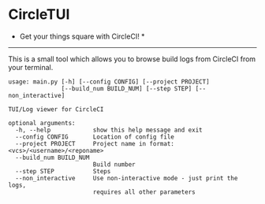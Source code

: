 # CircleTUI

* Get your things square with CircleCI! *

---

This is a small tool which allows you to browse build logs from CircleCI from
your terminal.

```
usage: main.py [-h] [--config CONFIG] [--project PROJECT]
               [--build_num BUILD_NUM] [--step STEP] [--non_interactive]

TUI/Log viewer for CircleCI

optional arguments:
  -h, --help            show this help message and exit
  --config CONFIG       Location of config file
  --project PROJECT     Project name in format: <vcs>/<username>/<reponame>
  --build_num BUILD_NUM
                        Build number
  --step STEP           Steps
  --non_interactive     Use non-interactive mode - just print the logs,
                        requires all other parameters
```
